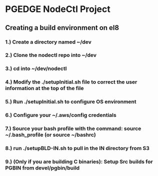 # PGEDGE NodeCtl Project


## Creating a build environment on el8

### 1.) Create a directory named ~/dev

### 2.) Clone the nodectl repo into ~/dev

### 3.) cd into ~/dev/nodectl

### 4.) Modify the ./setupInitial.sh file to correct the user information at the top of the file

### 5.) Run ./setupInitial.sh to configure OS environment

### 6.) Configure your ~/.aws/config credentials

### 7.) Source your bash profile with the command: source ~/.bash_profile (or source ~/bashrc)

### 8.) run ./setupBLD-IN.sh to pull in the IN directory from S3

### 9.) (Only if you are building C binaries): Setup Src builds for PGBIN from devel/pgbin/build

